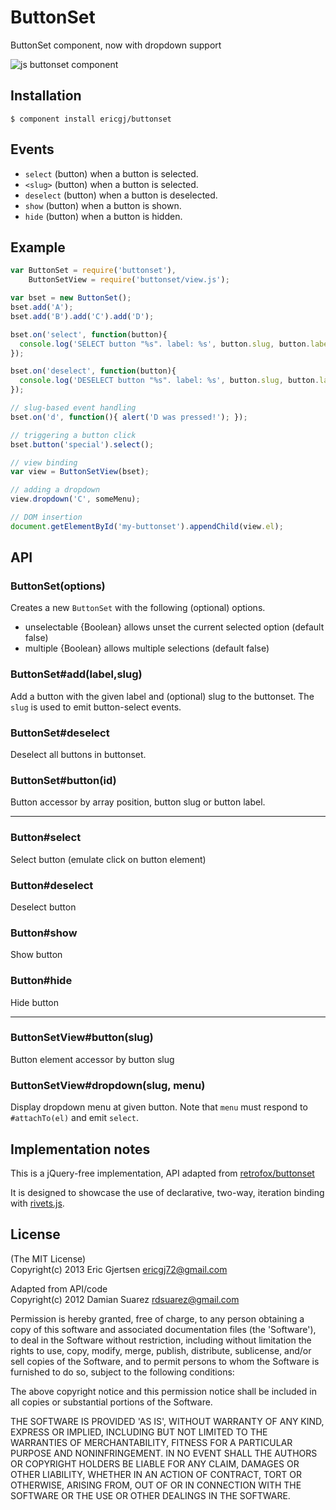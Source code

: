 
# ButtonSet

  ButtonSet component, now with dropdown support

  ![js buttonset component](http://imgur.com/Odolaeo.png)

## Installation

```
$ component install ericgj/buttonset
```

## Events

  - `select` (button) when a button is selected.
  - `<slug>` (button) when a button is selected.
  - `deselect` (button) when a button is deselected.
  - `show` (button) when a button is shown.
  - `hide` (button) when a button is hidden.

## Example

```js
var ButtonSet = require('buttonset'),
    ButtonSetView = require('buttonset/view.js');

var bset = new ButtonSet();
bset.add('A');
bset.add('B').add('C').add('D');

bset.on('select', function(button){
  console.log('SELECT button "%s". label: %s', button.slug, button.label);
});

bset.on('deselect', function(button){
  console.log('DESELECT button "%s". label: %s', button.slug, button.label);
});

// slug-based event handling
bset.on('d', function(){ alert('D was pressed!'); });

// triggering a button click
bset.button('special').select();

// view binding
var view = ButtonSetView(bset);

// adding a dropdown
view.dropdown('C', someMenu);

// DOM insertion
document.getElementById('my-buttonset').appendChild(view.el);

```

## API

### ButtonSet(options)

  Creates a new `ButtonSet` with the following (optional) options.

  - unselectable {Boolean} allows unset the current selected option (default false)
  - multiple {Boolean} allows multiple selections (default false)

### ButtonSet#add(label,slug)

  Add a button with the given label and (optional) slug to the buttonset.
  The `slug` is used to emit button-select events.

### ButtonSet#deselect

  Deselect all buttons in buttonset.

### ButtonSet#button(id)
  
  Button accessor by array position, button slug or button label.

-----

### Button#select

  Select button (emulate click on button element) 

### Button#deselect

  Deselect button

### Button#show

  Show button

### Button#hide

  Hide button

-----

### ButtonSetView#button(slug)

   Button element accessor by button slug

### ButtonSetView#dropdown(slug, menu)

   Display dropdown menu at given button. 
   Note that `menu` must respond to `#attachTo(el)` and emit `select`.


## Implementation notes

  This is a jQuery-free implementation, API adapted from 
  [retrofox/buttonset](http://github.com/retrofox/buttonset)

  It is designed to showcase the use of declarative, two-way, iteration binding with 
  [rivets.js](http://rivetsjs.com).
  
## License

(The MIT License) <br/>
Copyright(c) 2013 Eric Gjertsen <ericgj72@gmail.com>

Adapted from API/code <br/>
Copyright(c) 2012 Damian Suarez <rdsuarez@gmail.com>

Permission is hereby granted, free of charge, to any person obtaining
a copy of this software and associated documentation files (the
'Software'), to deal in the Software without restriction, including
without limitation the rights to use, copy, modify, merge, publish,
distribute, sublicense, and/or sell copies of the Software, and to
permit persons to whom the Software is furnished to do so, subject to
the following conditions:

The above copyright notice and this permission notice shall be
included in all copies or substantial portions of the Software.

THE SOFTWARE IS PROVIDED 'AS IS', WITHOUT WARRANTY OF ANY KIND,
EXPRESS OR IMPLIED, INCLUDING BUT NOT LIMITED TO THE WARRANTIES OF
MERCHANTABILITY, FITNESS FOR A PARTICULAR PURPOSE AND NONINFRINGEMENT.
IN NO EVENT SHALL THE AUTHORS OR COPYRIGHT HOLDERS BE LIABLE FOR ANY
CLAIM, DAMAGES OR OTHER LIABILITY, WHETHER IN AN ACTION OF CONTRACT,
TORT OR OTHERWISE, ARISING FROM, OUT OF OR IN CONNECTION WITH THE
SOFTWARE OR THE USE OR OTHER DEALINGS IN THE SOFTWARE.
